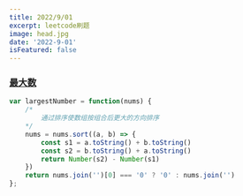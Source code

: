 ```yaml
---
title: 2022/9/01
excerpt: leetcode刷题
image: head.jpg
date: '2022-9-01'
isFeatured: false
---
```


### [最大数](https://leetcode.cn/problems/largest-number/)

```js
var largestNumber = function(nums) {
    /*
    	通过排序使数组按组合后更大的方向排序
    */
    nums = nums.sort((a, b) => {
        const s1 = a.toString() + b.toString()
        const s2 = b.toString() + a.toString() 
        return Number(s2) - Number(s1)
    })
    return nums.join('')[0] === '0' ? '0' : nums.join('')
};
```

